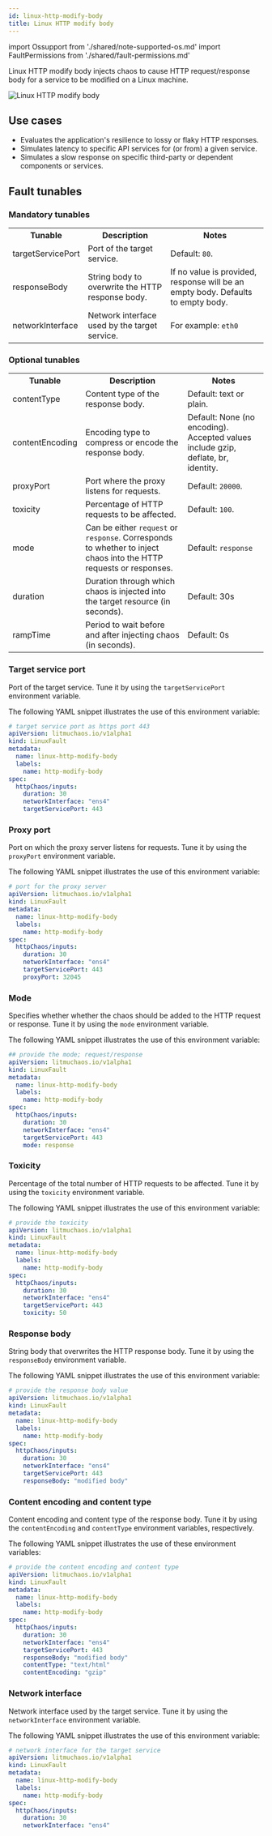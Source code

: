 ```yaml
---
id: linux-http-modify-body
title: Linux HTTP modify body
---
```


import Ossupport from './shared/note-supported-os.md'
import FaultPermissions from './shared/fault-permissions.md'

Linux HTTP modify body injects chaos to cause HTTP request/response body for a service to be modified on a Linux machine.

![Linux HTTP modify body](./static/images/linux-http-modify-body.png)

## Use cases

- Evaluates the application's resilience to lossy or flaky HTTP responses.
- Simulates latency to specific API services for (or from) a given service.
- Simulates a slow response on specific third-party or dependent components or services.

<Ossupport />

<FaultPermissions />

## Fault tunables
<h3>Mandatory tunables</h3>
<table>
  <tr>
    <th> Tunable </th>
    <th> Description </th>
    <th> Notes </th>
  </tr>
   <tr>
      <td> targetServicePort </td>
      <td> Port of the target service. </td>
      <td> Default: <code>80</code>. </td>
    </tr>
    <tr>
      <td> responseBody </td>
      <td> String body to overwrite the HTTP response body. </td>
      <td> If no value is provided, response will be an empty body. Defaults to empty body. </td>
    </tr>
    <tr>
      <td> networkInterface </td>
      <td> Network interface used by the target service. </td>
      <td> For example: <code>eth0</code> </td>
    </tr>
</table>
<h3>Optional tunables</h3>
<table>
  <tr>
    <th> Tunable </th>
    <th> Description </th>
    <th> Notes </th>
  </tr>
  <tr>
    <td> contentType </td>
    <td> Content type of the response body. </td>
    <td> Default: text or plain. </td>
  </tr>
  <tr>
    <td> contentEncoding </td>
    <td> Encoding type to compress or encode the response body. </td>
    <td> Default: None (no encoding). Accepted values include gzip, deflate, br, identity. </td>
  </tr>
  <tr>
    <td> proxyPort </td>
    <td> Port where the proxy listens for requests. </td>
    <td> Default: <code>20000</code>. </td>
  </tr>
  <tr>
    <td> toxicity </td>
    <td> Percentage of HTTP requests to be affected. </td>
    <td> Default: <code>100</code>. </td>
  </tr>
  <tr>
    <td> mode </td>
    <td> Can be either <code>request</code> or <code>response</code>. Corresponds to whether to inject chaos into the HTTP requests or responses. </td>
    <td> Default: <code>response</code> </td>
  </tr>
  <tr>
    <td> duration </td>
    <td> Duration through which chaos is injected into the target resource (in seconds). </td>
    <td> Default: 30s </td>
  </tr>
  <tr>
    <td> rampTime </td>
    <td> Period to wait before and after injecting chaos (in seconds). </td>
    <td> Default: 0s </td>
  </tr>
</table>

### Target service port

Port of the target service. Tune it by using the `targetServicePort` environment variable.

The following YAML snippet illustrates the use of this environment variable:

[embedmd]:# (./static/manifests/linux-http-modify-body/targetServicePort.yaml yaml)
```yaml
# target service port as https port 443
apiVersion: litmuchaos.io/v1alpha1
kind: LinuxFault
metadata:
  name: linux-http-modify-body
  labels:
    name: http-modify-body
spec:
  httpChaos/inputs:
    duration: 30
    networkInterface: "ens4"
    targetServicePort: 443
```

### Proxy port

Port on which the proxy server listens for requests. Tune it by using the `proxyPort` environment variable.

The following YAML snippet illustrates the use of this environment variable:

[embedmd]: # (./static/manifests/linux-http-modify-body/proxyPort.yaml yaml)
```yaml
# port for the proxy server
apiVersion: litmuchaos.io/v1alpha1
kind: LinuxFault
metadata:
  name: linux-http-modify-body
  labels:
    name: http-modify-body
spec:
  httpChaos/inputs:
    duration: 30
    networkInterface: "ens4"
    targetServicePort: 443
    proxyPort: 32045
```

### Mode
Specifies whether whether the chaos should be added to the HTTP request or response. Tune it by using the `mode` environment variable.

The following YAML snippet illustrates the use of this environment variable:

[embedmd]:# (./static/manifests/linux-http-modify-body/mode.yaml yaml)
```yaml
## provide the mode; request/response
apiVersion: litmuchaos.io/v1alpha1
kind: LinuxFault
metadata:
  name: linux-http-modify-body
  labels:
    name: http-modify-body
spec:
  httpChaos/inputs:
    duration: 30
    networkInterface: "ens4"
    targetServicePort: 443
    mode: response
```

### Toxicity

Percentage of the total number of HTTP requests to be affected. Tune it by using the `toxicity` environment variable.

The following YAML snippet illustrates the use of this environment variable:

[embedmd]: # (./static/manifests/linux-http-modify-body/toxicity.yaml yaml)
```yaml
# provide the toxicity
apiVersion: litmuchaos.io/v1alpha1
kind: LinuxFault
metadata:
  name: linux-http-modify-body
  labels:
    name: http-modify-body
spec:
  httpChaos/inputs:
    duration: 30
    networkInterface: "ens4"
    targetServicePort: 443
    toxicity: 50
```

### Response body
String body that overwrites the HTTP response body. Tune it by using the `responseBody` environment variable.

The following YAML snippet illustrates the use of this environment variable:

[embedmd]: # (./static/manifests/linux-http-modify-body/responseBody.yaml yaml)
```yaml
# provide the response body value
apiVersion: litmuchaos.io/v1alpha1
kind: LinuxFault
metadata:
  name: linux-http-modify-body
  labels:
    name: http-modify-body
spec:
  httpChaos/inputs:
    duration: 30
    networkInterface: "ens4"
    targetServicePort: 443
    responseBody: "modified body"
```

### Content encoding and content type

Content encoding and content type of the response body. Tune it by using the `contentEncoding` and `contentType` environment variables, respectively.

The following YAML snippet illustrates the use of these environment variables:

[embedmd]: # (./static/manifests/linux-http-modify-body/modify-body-with-encoding-type.yaml yaml)
```yaml
# provide the content encoding and content type
apiVersion: litmuchaos.io/v1alpha1
kind: LinuxFault
metadata:
  name: linux-http-modify-body
  labels:
    name: http-modify-body
spec:
  httpChaos/inputs:
    duration: 30
    networkInterface: "ens4"
    targetServicePort: 443
    responseBody: "modified body"
    contentType: "text/html"
    contentEncoding: "gzip"
```

### Network interface

Network interface used by the target service. Tune it by using the `networkInterface` environment variable.

The following YAML snippet illustrates the use of this environment variable:

[embedmd]: # (./static/manifests/linux-http-modify-body/networkInterface.yaml yaml)
```yaml
# network interface for the target service
apiVersion: litmuchaos.io/v1alpha1
kind: LinuxFault
metadata:
  name: linux-http-modify-body
  labels:
    name: http-modify-body
spec:
  httpChaos/inputs:
    duration: 30
    networkInterface: "ens4"
```
